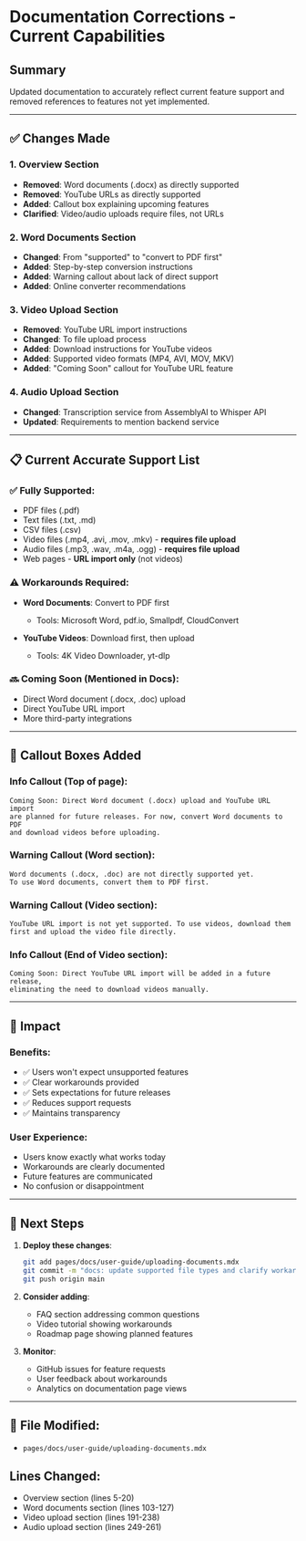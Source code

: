 # Documentation Corrections - Current Capabilities

## Summary
Updated documentation to accurately reflect current feature support and removed references to features not yet implemented.

---

## ✅ Changes Made

### 1. **Overview Section**
- **Removed**: Word documents (.docx) as directly supported
- **Removed**: YouTube URLs as directly supported
- **Added**: Callout box explaining upcoming features
- **Clarified**: Video/audio uploads require files, not URLs

### 2. **Word Documents Section**
- **Changed**: From "supported" to "convert to PDF first"
- **Added**: Step-by-step conversion instructions
- **Added**: Warning callout about lack of direct support
- **Added**: Online converter recommendations

### 3. **Video Upload Section**
- **Removed**: YouTube URL import instructions
- **Changed**: To file upload process
- **Added**: Download instructions for YouTube videos
- **Added**: Supported video formats (MP4, AVI, MOV, MKV)
- **Added**: "Coming Soon" callout for YouTube URL feature

### 4. **Audio Upload Section**
- **Changed**: Transcription service from AssemblyAI to Whisper API
- **Updated**: Requirements to mention backend service

---

## 📋 Current Accurate Support List

### ✅ Fully Supported:
- PDF files (.pdf)
- Text files (.txt, .md)
- CSV files (.csv)
- Video files (.mp4, .avi, .mov, .mkv) - **requires file upload**
- Audio files (.mp3, .wav, .m4a, .ogg) - **requires file upload**
- Web pages - **URL import only** (not videos)

### ⚠️ Workarounds Required:
- **Word Documents**: Convert to PDF first
  - Tools: Microsoft Word, pdf.io, Smallpdf, CloudConvert

- **YouTube Videos**: Download first, then upload
  - Tools: 4K Video Downloader, yt-dlp

### 🔜 Coming Soon (Mentioned in Docs):
- Direct Word document (.docx, .doc) upload
- Direct YouTube URL import
- More third-party integrations

---

## 📝 Callout Boxes Added

### Info Callout (Top of page):
```
Coming Soon: Direct Word document (.docx) upload and YouTube URL import
are planned for future releases. For now, convert Word documents to PDF
and download videos before uploading.
```

### Warning Callout (Word section):
```
Word documents (.docx, .doc) are not directly supported yet.
To use Word documents, convert them to PDF first.
```

### Warning Callout (Video section):
```
YouTube URL import is not yet supported. To use videos, download them
first and upload the video file directly.
```

### Info Callout (End of Video section):
```
Coming Soon: Direct YouTube URL import will be added in a future release,
eliminating the need to download videos manually.
```

---

## 🎯 Impact

### Benefits:
- ✅ Users won't expect unsupported features
- ✅ Clear workarounds provided
- ✅ Sets expectations for future releases
- ✅ Reduces support requests
- ✅ Maintains transparency

### User Experience:
- Users know exactly what works today
- Workarounds are clearly documented
- Future features are communicated
- No confusion or disappointment

---

## 🚀 Next Steps

1. **Deploy these changes**:
   ```bash
   git add pages/docs/user-guide/uploading-documents.mdx
   git commit -m "docs: update supported file types and clarify workarounds"
   git push origin main
   ```

2. **Consider adding**:
   - FAQ section addressing common questions
   - Video tutorial showing workarounds
   - Roadmap page showing planned features

3. **Monitor**:
   - GitHub issues for feature requests
   - User feedback about workarounds
   - Analytics on documentation page views

---

## 📄 File Modified:
- `pages/docs/user-guide/uploading-documents.mdx`

## Lines Changed:
- Overview section (lines 5-20)
- Word documents section (lines 103-127)
- Video upload section (lines 191-238)
- Audio upload section (lines 249-261)

